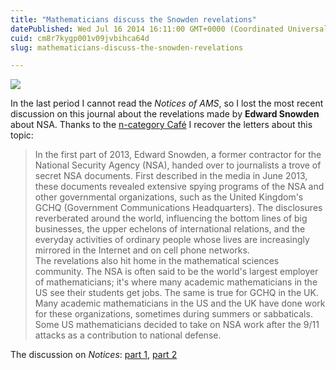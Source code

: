 ```yaml
---
title: "Mathematicians discuss the Snowden revelations"
datePublished: Wed Jul 16 2014 16:11:00 GMT+0000 (Coordinated Universal Time)
cuid: cm8r7kygp001v09jvbihca64d
slug: mathematicians-discuss-the-snowden-revelations

---
```



[![](https://cdn.hashnode.com/res/hashnode/image/upload/v1743071189458/d5b8cbb7-ac71-4c66-9747-7a78b059bb6d.jpeg)](http://commons.wikimedia.org/wiki/File:Edward_Snowden-2.jpg)

In the last period I cannot read the _Notices of AMS_, so I lost the most recent discussion on this journal about the revelations made by **Edward Snowden** about NSA. Thanks to the [n-category Café](http://golem.ph.utexas.edu/category/2014/07/math_and_mass_surveillance_a_r.html) I recover the letters about this topic:

> In the first part of 2013, Edward Snowden, a former contractor for the National Security Agency (NSA), handed over to journalists a trove of secret NSA documents. First described in the media in June 2013, these documents revealed extensive spying programs of the NSA and other governmental organizations, such as the United Kingdom's GCHQ (Government Communications Headquarters). The disclosures reverberated around the world, influencing the bottom lines of big businesses, the upper echelons of international relations, and the everyday activities of ordinary people whose lives are increasingly mirrored in the Internet and on cell phone networks.  
> The revelations also hit home in the mathematical sciences community. The NSA is often said to be the world's largest employer of mathematicians; it's where many academic mathematicians in the US see their students get jobs. The same is true for GCHQ in the UK. Many academic mathematicians in the US and the UK have done work for these organizations, sometimes during summers or sabbaticals. Some US mathematicians decided to take on NSA work after the 9/11 attacks as a contribution to national defense.

The discussion on _Notices_: [part 1](http://www.ams.org/notices/201406/rnoti-p623.pdf), [part 2](http://www.ams.org/notices/201407/rnoti-p772.pdf)